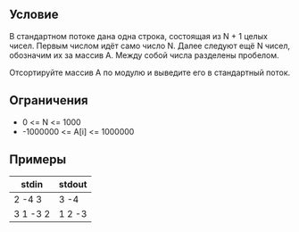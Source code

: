 Условие
-------

В стандартном потоке дана одна строка, состоящая из N + 1 целых чисел. Первым числом идёт само число N. Далее следуют ещё N чисел, обозначим их за массив A. Между собой числа разделены пробелом.

Отсортируйте массив А по модулю и выведите его в стандартный поток.

Ограничения
-----------

-   0 <= N <= 1000
-   -1000000 <= A[i] <= 1000000

Примеры
-------

| stdin    | stdout |
|----------|--------|
| 2 -4 3   | 3 -4   |
| 3 1 -3 2 | 1 2 -3 |
